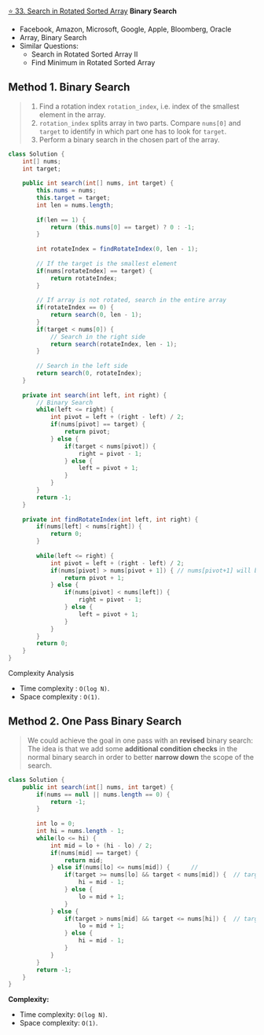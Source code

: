 [⭐ 33. Search in Rotated Sorted Array](https://leetcode.com/problems/search-in-rotated-sorted-array/) **Binary Search**

* Facebook, Amazon, Microsoft, Google, Apple, Bloomberg, Oracle
* Array, Binary Search
* Similar Questions:
    * Search in Rotated Sorted Array II
    * Find Minimum in Rotated Sorted Array



## Method 1. Binary Search
> 1. Find a rotation index `rotation_index`, i.e. index of the smallest element in the array.
> 2. `rotation_index` splits array in two parts. Compare `nums[0]` and `target` to identify in which part one has to look for `target`.
> 3. Perform a binary search in the chosen part of the array.

```java
class Solution {
    int[] nums;
    int target;
    
    public int search(int[] nums, int target) {
        this.nums = nums;
        this.target = target;
        int len = nums.length;
        
        if(len == 1) {
            return (this.nums[0] == target) ? 0 : -1;
        }
        
        int rotateIndex = findRotateIndex(0, len - 1);
        
        // If the target is the smallest element
        if(nums[rotateIndex] == target) {
            return rotateIndex;
        }
        
        // If array is not rotated, search in the entire array
        if(rotateIndex == 0) {
            return search(0, len - 1);
        }
        if(target < nums[0]) {
            // Search in the right side
            return search(rotateIndex, len - 1);
        }
        
        // Search in the left side
        return search(0, rotateIndex);
    }
    
    private int search(int left, int right) {
        // Binary Search
        while(left <= right) {
            int pivot = left + (right - left) / 2;
            if(nums[pivot] == target) {
                return pivot;
            } else {
                if(target < nums[pivot]) {
                    right = pivot - 1;
                } else {
                    left = pivot + 1;
                }
            }
        }
        return -1;
    }
    
    private int findRotateIndex(int left, int right) {
        if(nums[left] < nums[right]) {
            return 0;
        }
        
        while(left <= right) {
            int pivot = left + (right - left) / 2;
            if(nums[pivot] > nums[pivot + 1]) { // nums[pivot+1] will be the smallest element
                return pivot + 1;
            } else {
                if(nums[pivot] < nums[left]) {
                    right = pivot - 1;
                } else {
                    left = pivot + 1;
                }
            }
        }
        return 0;
    }
}
```

Complexity Analysis
* Time complexity : `O(log N)`.
* Space complexity : `O(1)`.



## Method 2. One Pass Binary Search
> We could achieve the goal in one pass with an **revised** binary search:
> The idea is that we add some **additional condition checks** in the normal binary search in order to better **narrow down** the scope of the search.

```java
class Solution {
    public int search(int[] nums, int target) {
        if(nums == null || nums.length == 0) {
            return -1;
        }
        
        int lo = 0;
        int hi = nums.length - 1;
        while(lo <= hi) {
            int mid = lo + (hi - lo) / 2;
            if(nums[mid] == target) {
                return mid;
            } else if(nums[lo] <= nums[mid]) {      // 
                if(target >= nums[lo] && target < nums[mid]) {  // target could equal nums[lo]
                    hi = mid - 1;
                } else {
                    lo = mid + 1;
                }
            } else {
                if(target > nums[mid] && target <= nums[hi]) {  // target could equal nums[hi]
                    lo = mid + 1;
                } else {
                    hi = mid - 1;
                }
            }
        }
        return -1;
    }
}
```
**Complexity:**
* Time complexity: `O(log N)`.
* Space complexity: `O(1)`.
